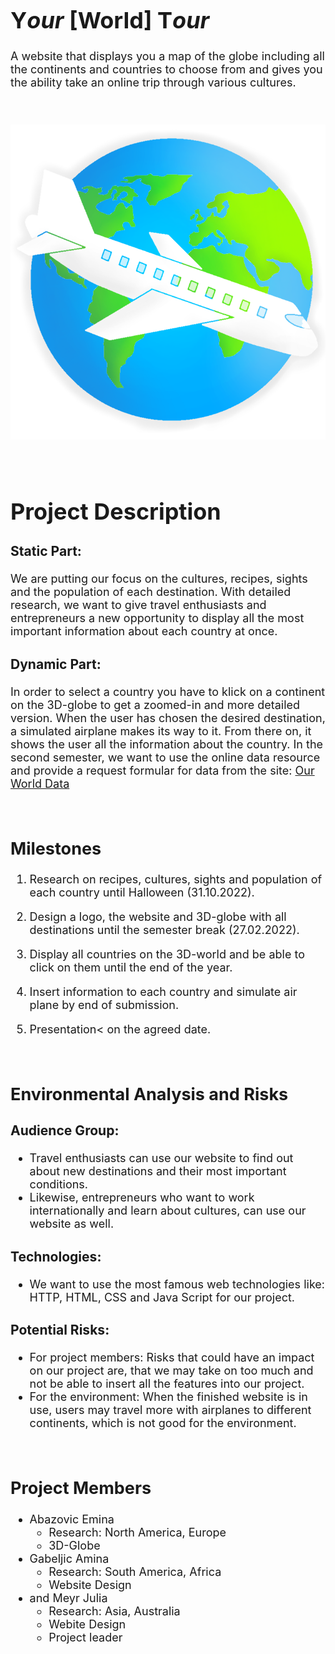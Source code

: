 <font size="4">

# Y*our* [World] T*our*

A website that displays you a map of the globe including all the continents and countries to choose from and gives you the ability take an online trip through various cultures.

<br/>

![Weltkarte](images/logo.png)

<br/>

# **Project Description**

### Static Part:

We are putting our focus on the cultures, recipes, sights and the population of each destination. With detailed research, we want to give travel enthusiasts and entrepreneurs a new opportunity to display all the most important information about each country at once.

### Dynamic Part:

In order to select a country you have to klick on a continent on the 3D-globe to get a zoomed-in and more detailed version. When the user has chosen the desired destination, a simulated airplane makes its way to it. From there on, it shows the user all the information about the country.
In the second semester, we want to use the online data resource and provide a request formular for data from the site: [Our World Data](https://ourworldindata.org/)

<br/>

## **Milestones**

1. Research on recipes, cultures, sights and population of each country until Halloween (31.10.2022).

2. Design a logo, the website and 3D-globe with all destinations until the semester break (27.02.2022).

3. Display all countries on the 3D-world and be able to click on them until the end of the year.

4. Insert information to each country and simulate air plane by end of submission.

5. Presentation< on the agreed date.

<br/>


## **Environmental Analysis and Risks**

### Audience Group:
* Travel enthusiasts can use our website to find out about new destinations and their most important conditions. 
* Likewise, entrepreneurs who want to work internationally and learn about cultures, can use our website as well.

### Technologies:
* We want to use the most famous web technologies like: HTTP, HTML, CSS and Java Script for our project.

### Potential Risks:
* For project members: Risks that could have an impact on our project are, that we may take on too much and not be able to insert all the features into our project.
* For the environment: When the finished website is in use, users may travel more with airplanes to different continents, which is not good for the environment.

<br/>

## **Project Members**

* Abazovic Emina
  * Research: North America, Europe
  * 3D-Globe 
* Gabeljic Amina 
  * Research: South America, Africa
  * Website Design
* and Meyr Julia
  * Research: Asia, Australia 
  * Webite Design
  * Project leader
